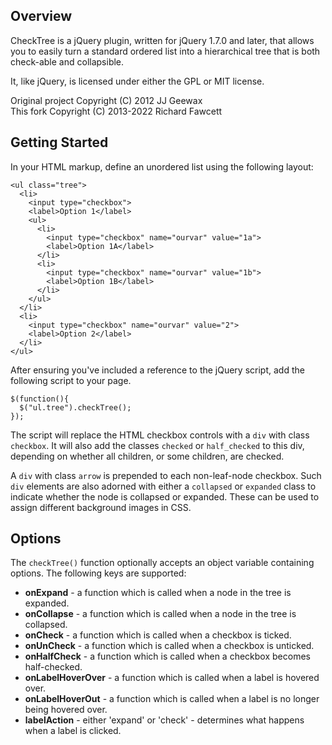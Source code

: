 ## Overview

CheckTree is a jQuery plugin, written for jQuery 1.7.0 and later, that allows you to
easily turn a standard ordered list into a hierarchical tree that is both check-able
and collapsible.

It, like jQuery, is licensed under either the GPL or MIT license.

Original project Copyright (C) 2012 JJ Geewax  
This fork Copyright (C) 2013-2022 Richard Fawcett

## Getting Started

In your HTML markup, define an unordered list using the following layout:

    <ul class="tree">
      <li>
        <input type="checkbox">
        <label>Option 1</label>
        <ul>
          <li>
            <input type="checkbox" name="ourvar" value="1a">
            <label>Option 1A</label>
          </li>
          <li>
            <input type="checkbox" name="ourvar" value="1b">
            <label>Option 1B</label>
          </li>
        </ul>
      </li>
      <li>
        <input type="checkbox" name="ourvar" value="2">
        <label>Option 2</label>
      </li>
    </ul>

After ensuring you've included a reference to the jQuery script, add the following script
to your page.

    $(function(){
      $("ul.tree").checkTree();
    });

The script will replace the HTML checkbox controls with a `div` with class `checkbox`. It will
also add the classes `checked` or `half_checked` to this div, depending on whether all children,
or some children, are checked.

A `div` with class `arrow` is prepended to each non-leaf-node checkbox. Such `div` elements are
also adorned with either a `collapsed` or `expanded` class to indicate whether the node is
collapsed or expanded.  These can be used to assign different background images in CSS.

## Options

The `checkTree()` function optionally accepts an object variable containing options. The
following keys are supported:

* __onExpand__ - a function which is called when a node in the tree is expanded.
* __onCollapse__ - a function which is called when a node in the tree is collapsed.
* __onCheck__ - a function which is called when a checkbox is ticked.
* __onUnCheck__ - a function which is called when a checkbox is unticked.
* __onHalfCheck__ - a function which is called when a checkbox becomes half-checked.
* __onLabelHoverOver__ - a function which is called when a label is hovered over.
* __onLabelHoverOut__ - a function which is called when a label is no longer being hovered over.
* __labelAction__ - either 'expand' or 'check' - determines what happens when a label is clicked.

